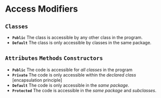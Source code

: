# Access Modifiers

## `Classes`
- **`Public`** 	The class is accessible by any other class in the program.
- **`Default`** The class is only accessible by classes in the same package.

## `Attributes` `Methods` `Constructors`
- **`Public`** The code is accessible for *all classes* in the program
- **`Private`** The code is only accessible within the *declared class* [encapsulation principle]
- **`Default`** The code is only accessible in the *same package*.
- **`Protected`** The code is accessible in the *same package* and *subclasses*. 

